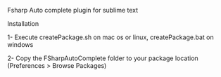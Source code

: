 Fsharp Auto complete plugin for sublime text


Installation

1- Execute createPackage.sh on mac os or linux, createPackage.bat on windows

2- Copy the FSharpAutoComplete folder  to your package location (Preferences > Browse Packages)